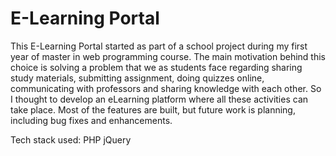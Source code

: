 # E-Learning Portal
This E-Learning Portal started as part of a school project during my first year of master in web programming course.
The main motivation behind this choice is solving a problem that we as students face regarding sharing study materials, submitting assignment, doing quizzes online, communicating with professors and sharing knowledge with each other. So I thought to develop an eLearning platform where all these activities can take place. 
Most of the features are built, but future work is planning, including bug fixes and enhancements.

Tech stack used:
PHP
jQuery
